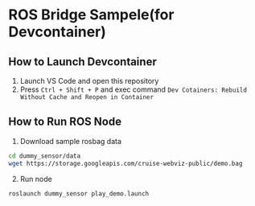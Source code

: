 # ROS Bridge Sampele(for Devcontainer)

## How to Launch Devcontainer
1. Launch VS Code and open this repository
2. Press `Ctrl + Shift + P` and exec command `Dev Cotainers: Rebuild Without Cache and Reopen in Container`

## How to Run ROS Node
1. Download sample rosbag data
```bash
cd dummy_sensor/data
wget https://storage.googleapis.com/cruise-webviz-public/demo.bag
```
2. Run node
```bash
roslaunch dummy_sensor play_demo.launch 
```
